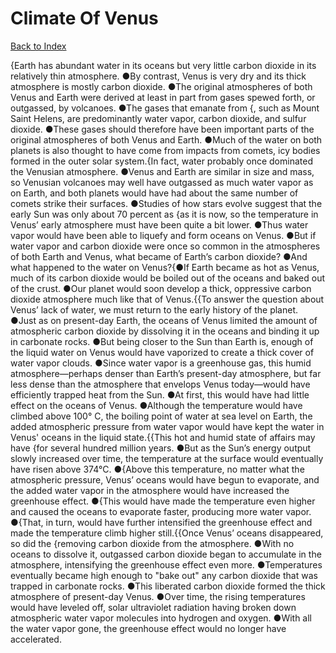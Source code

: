 # Climate Of Venus
[Back to Index](https://github.com/windows10010/tpoExtractor/blob/master/README.md)

{Earth has abundant water in its oceans but very little carbon dioxide in its relatively thin atmosphere. ●By contrast, Venus is very dry and its thick atmosphere is mostly carbon dioxide. ●The original atmospheres of both Venus and Earth were derived at least in part from gases spewed forth, or outgassed, by volcanoes. ●The gases that emanate from {, such as Mount Saint Helens, are predominantly water vapor, carbon dioxide, and sulfur dioxide. ●These gases should therefore have been important parts of the original atmospheres of both Venus and Earth. ●Much of the water on both planets is also thought to have come from impacts from comets, icy bodies formed in the outer solar system.{In fact, water probably once dominated the Venusian atmosphere. ●Venus and Earth are similar in size and mass, so Venusian volcanoes may well have outgassed as much water vapor as on Earth, and both planets would have had about the same number of comets strike their surfaces. ●Studies of how stars evolve suggest that the early Sun was only about 70 percent as {as it is now, so the temperature in Venus’ early atmosphere must have been quite a bit lower. ●Thus water vapor would have been able to liquefy and form oceans on Venus. ●But if water vapor and carbon dioxide were once so common in the atmospheres of both Earth and Venus, what became of Earth’s carbon dioxide? ●And what happened to the water on Venus?{●If Earth became as hot as Venus, much of its carbon dioxide would be boiled out of the oceans and baked out of the crust. ●Our planet would soon develop a thick, oppressive carbon dioxide atmosphere much like that of Venus.{{To answer the question about Venus’ lack of water, we must return to the early history of the planet. ●Just as on present-day Earth, the oceans of Venus limited the amount of atmospheric carbon dioxide by dissolving it in the oceans and binding it up in carbonate rocks. ●But being closer to the Sun than Earth is, enough of the liquid water on Venus would have vaporized to create a thick cover of water vapor clouds. ●Since water vapor is a greenhouse gas, this humid atmosphere—perhaps denser than Earth’s present-day atmosphere, but far less dense than the atmosphere that envelops Venus today—would have efficiently trapped heat from the Sun. ●At first, this would have had little effect on the oceans of Venus. ●Although the temperature would have climbed above 100° C, the boiling point of water at sea level on Earth, the added atmospheric pressure from water vapor would have kept the water in Venus' oceans in the liquid state.{{This hot and humid state of affairs may have {for several hundred million years. ●But as the Sun’s energy output slowly increased over time, the temperature at the surface would eventually have risen above 374°C. ●{Above this temperature, no matter what the atmospheric pressure, Venus’ oceans would have begun to evaporate, and the added water vapor in the atmosphere would have increased the greenhouse effect. ●{This would have made the temperature even higher and caused the oceans to evaporate faster, producing more water vapor. ●{That, in turn, would have further intensified the greenhouse effect and made the temperature climb higher still.{{Once Venus’ oceans disappeared, so did the {removing carbon dioxide from the atmosphere. ●With no oceans to dissolve it, outgassed carbon dioxide began to accumulate in the atmosphere, intensifying the greenhouse effect even more. ●Temperatures eventually became high enough to "bake out" any carbon dioxide that was trapped in carbonate rocks. ●This liberated carbon dioxide formed the thick atmosphere of present-day Venus. ●Over time, the rising temperatures would have leveled off, solar ultraviolet radiation having broken down atmospheric water vapor molecules into hydrogen and oxygen. ●With all the water vapor gone, the greenhouse effect would no longer have accelerated.